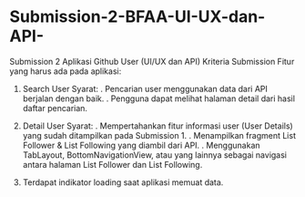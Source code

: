 # Submission-2-BFAA-UI-UX-dan-API-
Submission  2 Aplikasi Github User (UI/UX dan API)
Kriteria Submission
Fitur yang harus ada pada aplikasi:

1. Search User
   Syarat:
   . Pencarian user menggunakan data dari API berjalan dengan baik.
   . Pengguna dapat melihat halaman detail dari hasil daftar pencarian.

2. Detail User
   Syarat:
   . Mempertahankan fitur informasi user (User Details) yang sudah ditampilkan pada Submission 1.
   . Menampilkan fragment List Follower & List Following yang diambil dari API.
   . Menggunakan TabLayout, BottomNavigationView, atau yang lainnya sebagai navigasi antara halaman List Follower dan List Following.

3. Terdapat indikator loading saat aplikasi memuat data.
